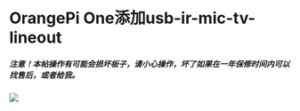 # OrangePi One添加usb-ir-mic-tv-lineout

##### 注意！本帖操作有可能会损坏板子，请小心操作，坏了如果在一年保修时间内可以找售后，或者给我。

![](/assets/post-828-0-38885500-1456680435.jpg)

